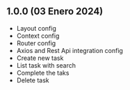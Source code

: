 ## 1.0.0 (03 Enero 2024)

- Layout config
- Context config
- Router config
- Axios and Rest Api integration config
- Create new task
- List task with search
- Complete the taks
- Delete task